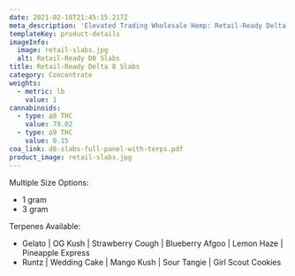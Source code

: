 ```yaml
---
date: 2021-02-18T21:45:15.217Z
meta_description: 'Elevated Trading Wholesale Hemp: Retail-Ready Delta 8 Slabs'
templateKey: product-details
imageInfo:
  image: retail-slabs.jpg
  alt: Retail-Ready D8 Slabs
title: Retail-Ready Delta 8 Slabs
category: Concentrate
weights:
  - metric: lb
    value: 1
cannabinoids:
  - type: ∆8 THC
    value: 79.02
  - type: ∆9 THC
    value: 0.15
coa_link: d8-slabs-full-panel-with-terps.pdf
product_image: retail-slabs.jpg
---
```


Multiple Size Options:

- 1 gram
- 3 gram

Terpenes Available:

- Gelato | OG Kush | Strawberry Cough | Blueberry Afgoo | Lemon Haze | Pineapple Express
- Runtz | Wedding Cake | Mango Kush | Sour Tangie | Girl Scout Cookies
